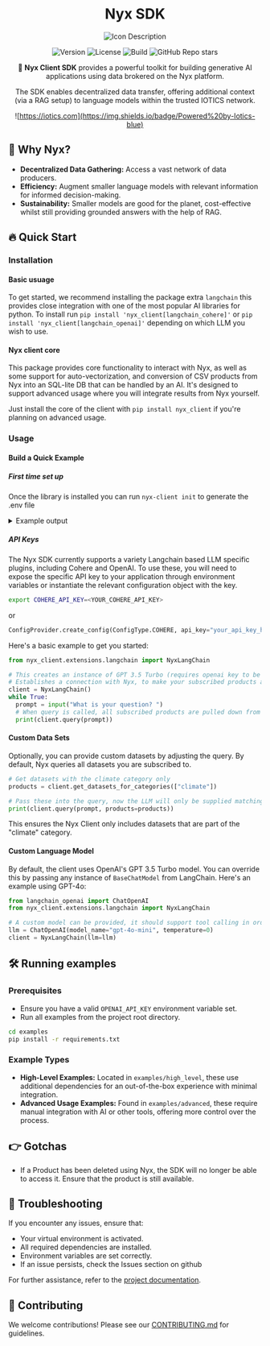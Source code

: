 <div align="center">

# Nyx SDK
![Icon Description](./icon.png)

![Version](https://img.shields.io/badge/version-0.0.4-blue) 
![License](https://img.shields.io/badge/License-Apache%202.0-yellow.svg)
![Build](https://github.com/Iotic-Labs/nyx-sdk/actions/workflows/pr_check.yaml/badge.svg?branch=main)
![GitHub Repo stars](https://img.shields.io/github/stars/Iotic-Labs/nyx-sdk)


🌟 **Nyx Client SDK** provides a powerful toolkit for building generative AI applications using data brokered on the Nyx platform. 

The SDK enables decentralized data transfer, offering additional context (via a RAG setup) to language models within the trusted IOTICS network.

![https://iotics.com](https://img.shields.io/badge/Powered%20by-Iotics-blue)
</div>

## 🤔 Why Nyx?

- **Decentralized Data Gathering:** Access a vast network of data producers.
- **Efficiency:** Augment smaller language models with relevant information for informed decision-making.
- **Sustainability:** Smaller models are good for the planet, cost-effective whilst still providing grounded answers with the help of RAG.

## 🔥 Quick Start

### Installation
#### Basic usuage
To get started, we recommend installing the package extra `langchain` this provides close integration with one of the 
most popular AI libraries for python. To install run `pip install 'nyx_client[langchain_cohere]'` or `pip install 'nyx_client[langchain_openai]'`
depending on which LLM you wish to use.

#### Nyx client core
This package provides core functionality to interact with Nyx, as well as some support for auto-vectorization, and
conversion of CSV products from Nyx into an SQL-lite DB that can be handled by an AI. It's designed to support advanced usage
where you will integrate results from Nyx yourself.

Just install the core of the client with
`pip install nyx_client`
if you're planning on advanced usage. 

### Usage

#### Build a Quick Example

##### First time set up
Once the library is installed you can run `nyx-client init` to generate the .env file

<details>
<summary>Example output</summary>

```commandline
#### Generated by utils.generate_config.py - do not edit manually
DID_USER_DID=did:iotics:iotDJ1ftN8LM6WUKZp1Zo8Ha1dkm8yyQvFAx
DID_AGENT_DID=did:iotics:iotZ7kSUpmAcAjdVzKKF4JUmC42tBPG7JRoQ
DID_AGENT_KEY_NAME="#agent-competent_hello"
DID_AGENT_NAME="#agent-competent_hello"
DID_AGENT_SECRET=54d1338492578c1d2c0cffb077f9242bd3824cbe0ce9f55e7b70ee38bcebdc9d
HOST_VERIFY_SSL=true # Set to false for development
####

NYX_URL=<ENTER URL>
NYX_USERNAME=<ENTER USERNAME>
NYX_EMAIL=<ENTER EMAIL>
NYX_PASSWORD=<ENTER PASSWORD>
```
</details>

##### API Keys

The Nyx SDK currently supports a variety Langchain based LLM specific plugins, including Cohere and OpenAI.
To use these, you will need to expose the specific API key to your application through environment variables or instantiate the relevant configuration object
with the key.

```bash
export COHERE_API_KEY=<YOUR_COHERE_API_KEY>
```
or
```python
ConfigProvider.create_config(ConfigType.COHERE, api_key="your_api_key_here")
```

Here's a basic example to get you started:

```python
from nyx_client.extensions.langchain import NyxLangChain

# This creates an instance of GPT 3.5 Turbo (requires openai key to be set) and 
# Establishes a connection with Nyx, to make your subscribed products available to it
client = NyxLangChain()
while True:
  prompt = input("What is your question? ")
  # When query is called, all subscribed products are pulled down from Nyx and supplied to the LLM.
  print(client.query(prompt))
```

#### Custom Data Sets

Optionally, you can provide custom datasets by adjusting the query. By default, Nyx queries all datasets you are subscribed to.

```python
# Get datasets with the climate category only
products = client.get_datasets_for_categories(["climate"])

# Pass these into the query, now the LLM will only be supplied matching products
print(client.query(prompt, products=products))
```

This ensures the Nyx Client only includes datasets that are part of the "climate" category.

#### Custom Language Model

By default, the client uses OpenAI's GPT 3.5 Turbo model. You can override this by passing any instance of `BaseChatModel` from LangChain. Here's an example using GPT-4o:

```python
from langchain_openai import ChatOpenAI
from nyx_client.extensions.langchain import NyxLangChain

# A custom model can be provided, it should support tool calling in order to handle CSV files from NYX
llm = ChatOpenAI(model_name="gpt-4o-mini", temperature=0)
client = NyxLangChain(llm=llm)
```

## 🛠️ Running examples

### Prerequisites

- Ensure you have a valid `OPENAI_API_KEY` environment variable set.
- Run all examples from the project root directory.

```bash
cd examples
pip install -r requirements.txt
```

### Example Types

- **High-Level Examples:** Located in `examples/high_level`, these use additional dependencies for an out-of-the-box experience with minimal integration.
- **Advanced Usage Examples:** Found in `examples/advanced`, these require manual integration with AI or other tools, offering more control over the process.

## 👉 Gotchas

- If a Product has been deleted using Nyx, the SDK will no longer be able to access it. Ensure that the product is still available.

## 🐞 Troubleshooting

If you encounter any issues, ensure that:

- Your virtual environment is activated.
- All required dependencies are installed.
- Environment variables are set correctly.
- If an issue persists, check the Issues section on github

For further assistance, refer to the [project documentation](https://github.com/Iotic-Labs/nyx-sdk/tree/main/docs).

## 🤝 Contributing

We welcome contributions! Please see our [CONTRIBUTING.md](https://github.com/Iotic-Labs/nyx-sdk/blob/main/CONTRIBUTING.md) for guidelines.

